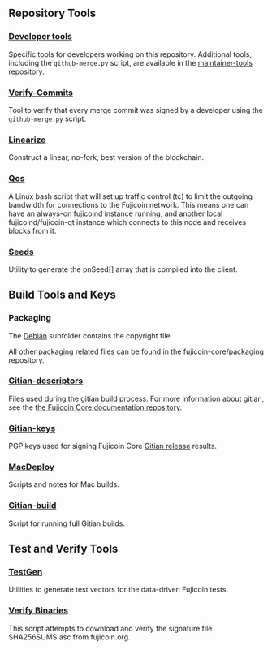 Repository Tools
---------------------

### [Developer tools](/contrib/devtools) ###
Specific tools for developers working on this repository.
Additional tools, including the `github-merge.py` script, are available in the [maintainer-tools](https://github.com/fujicoin-core/fujicoin-maintainer-tools) repository.

### [Verify-Commits](/contrib/verify-commits) ###
Tool to verify that every merge commit was signed by a developer using the `github-merge.py` script.

### [Linearize](/contrib/linearize) ###
Construct a linear, no-fork, best version of the blockchain.

### [Qos](/contrib/qos) ###

A Linux bash script that will set up traffic control (tc) to limit the outgoing bandwidth for connections to the Fujicoin network. This means one can have an always-on fujicoind instance running, and another local fujicoind/fujicoin-qt instance which connects to this node and receives blocks from it.

### [Seeds](/contrib/seeds) ###
Utility to generate the pnSeed[] array that is compiled into the client.

Build Tools and Keys
---------------------

### Packaging ###
The [Debian](/contrib/debian) subfolder contains the copyright file.

All other packaging related files can be found in the [fujicoin-core/packaging](https://github.com/fujicoin-core/packaging) repository.

### [Gitian-descriptors](/contrib/gitian-descriptors) ###
Files used during the gitian build process. For more information about gitian, see the [the Fujicoin Core documentation repository](https://github.com/fujicoin-core/docs).

### [Gitian-keys](/contrib/gitian-keys)
PGP keys used for signing Fujicoin Core [Gitian release](/doc/release-process.md) results.

### [MacDeploy](/contrib/macdeploy) ###
Scripts and notes for Mac builds.

### [Gitian-build](/contrib/gitian-build.py) ###
Script for running full Gitian builds.

Test and Verify Tools
---------------------

### [TestGen](/contrib/testgen) ###
Utilities to generate test vectors for the data-driven Fujicoin tests.

### [Verify Binaries](/contrib/verifybinaries) ###
This script attempts to download and verify the signature file SHA256SUMS.asc from fujicoin.org.
